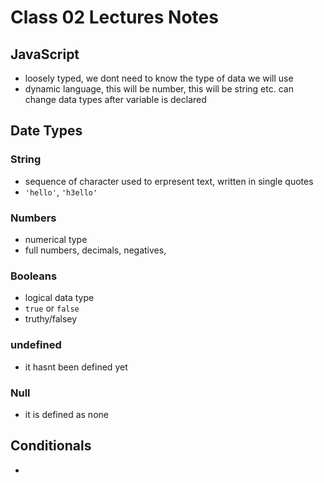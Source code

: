 # Class 02 Lectures Notes

## JavaScript

- loosely typed, we dont need to know the type of data we will use
- dynamic language, this will be number, this will be string etc. can change data types after variable is declared

## Date Types

### String

- sequence of character used to erpresent text, written in single quotes
- `'hello'`, `'h3ello'`

### Numbers

- numerical type
- full numbers, decimals, negatives,

### Booleans

- logical data type
- `true` or `false`
- truthy/falsey

### undefined

- it hasnt been defined yet

### Null

- it is defined as none

## Conditionals

- 